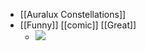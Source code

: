 - [[Auralux Constellations]]
- [[Funny]] [[comic]] [[Great]]
	- ![](https://www.asofterworld.com/clean/hate.jpg)